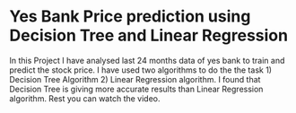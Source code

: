 # Yes Bank Price prediction using Decision Tree and Linear Regression
In this Project I have analysed last 24 months data of yes bank to train and predict the stock price. I have used two algorithms to do the the task 1) Decision Tree Algorithm 2) Linear Regression algorithm. I found that Decision Tree is giving more accurate results than Linear Regression algorithm. Rest you can watch the video.
